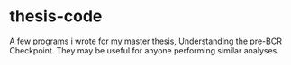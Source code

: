 # thesis-code

A few programs i wrote for my master thesis, Understanding the pre-BCR Checkpoint. They may be useful for anyone performing similar analyses. 
